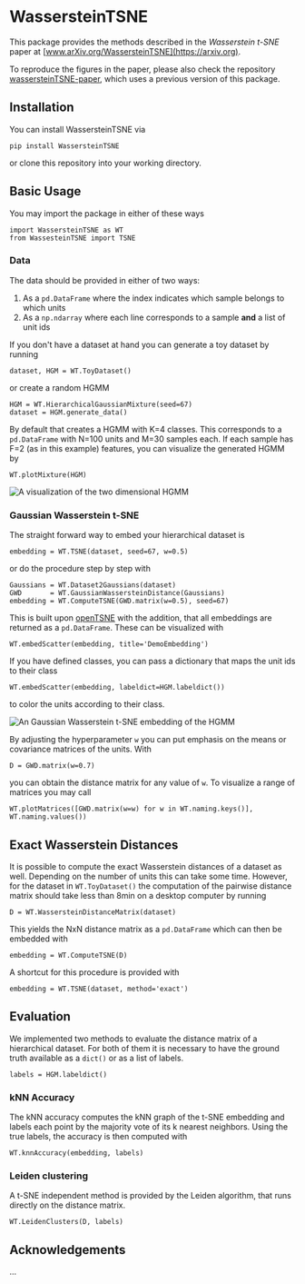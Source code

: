 # WassersteinTSNE

This package provides the methods described in the _Wasserstein t-SNE_ paper at [www.arXiv.org/WassersteinTSNE](https://arxiv.org). 

To reproduce the figures in the paper, please also check the repository [wassersteinTSNE-paper](https://github.com/fsvbach/wassersteinTSNE-paper), which uses a previous version of this package. 

## Installation

You can install WassersteinTSNE via 

```
pip install WassersteinTSNE
```

or clone this repository into your working directory. 

## Basic Usage

You may import the package in either of these ways

```
import WassersteinTSNE as WT
from WassesteinTSNE import TSNE
```


### Data 

The data should be provided in either of two ways:

1. As a `pd.DataFrame` where the index indicates which sample belongs to which units
2. As a `np.ndarray` where each line corresponds to a sample **and** a list of unit ids

If you don't have a dataset at hand you can generate a toy dataset by running

```
dataset, HGM = WT.ToyDataset()
```

or create a random HGMM

```
HGM = WT.HierarchicalGaussianMixture(seed=67)
dataset = HGM.generate_data()
```

By default that creates a HGMM with K=4 classes. This corresponds to a `pd.DataFrame` with N=100 units and M=30 samples each. If each sample has F=2 (as in this example) features, you can visualize the generated HGMM by 

```
WT.plotMixture(HGM)
```

![A visualization of the two dimensional HGMM](https://github.com/fsvbach/WassersteinTSNE/Figures/ToyDataset.png)

### Gaussian Wasserstein t-SNE

The straight forward way to embed your hierarchical dataset is 

```
embedding = WT.TSNE(dataset, seed=67, w=0.5)
```

or do the procedure step by step with

```
Gaussians = WT.Dataset2Gaussians(dataset)
GWD       = WT.GaussianWassersteinDistance(Gaussians)
embedding = WT.ComputeTSNE(GWD.matrix(w=0.5), seed=67)
```


This is built upon [openTSNE](https://github.com/pavlin-policar/openTSNE) with the addition, that all embeddings are returned as a `pd.DataFrame`. These can be visualized with

```
WT.embedScatter(embedding, title='DemoEmbedding')
```

If you have defined classes, you can pass a dictionary that maps the unit ids to their class

```
WT.embedScatter(embedding, labeldict=HGM.labeldict())
```

to color the units according to their class. 

![An Gaussian Wasserstein t-SNE embedding of the HGMM](https://github.com/fsvbach/WassersteinTSNE/Figures/ToyEmbedding.png)


By adjusting the hyperparameter `w` you can put emphasis on the means or covariance matrices of the units. With  

```
D = GWD.matrix(w=0.7)
```

you can obtain the distance matrix for any value of `w`. To visualize a range of matrices you may call 

```
WT.plotMatrices([GWD.matrix(w=w) for w in WT.naming.keys()], WT.naming.values())
```


## Exact Wasserstein Distances

It is possible to compute the exact Wasserstein distances of a dataset as well. Depending on the number of units this can take some time. However, for the dataset in `WT.ToyDataset()` the computation of the pairwise distance matrix should take less than 8min on a desktop computer by running

```
D = WT.WassersteinDistanceMatrix(dataset)
```

This yields the NxN distance matrix as a `pd.DataFrame` which can then be embedded with

```
embedding = WT.ComputeTSNE(D)
```

A shortcut for this procedure is provided with

```
embedding = WT.TSNE(dataset, method='exact')
```


## Evaluation

We implemented two methods to evaluate the distance matrix of a hierarchical dataset. For both of them it is necessary to have the ground truth available as a `dict()` or as a list of labels.

```
labels = HGM.labeldict()
```

### kNN Accuracy

The kNN accuracy computes the kNN graph of the t-SNE embedding and labels each point by the majority vote of its k nearest neighbors. Using the true labels, the accuracy is then computed with

```
WT.knnAccuracy(embedding, labels)
```


### Leiden clustering

A t-SNE independent method is provided by the Leiden algorithm, that runs directly on the distance matrix. 

```
WT.LeidenClusters(D, labels)
```



## Acknowledgements

...
